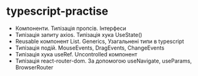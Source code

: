 # typescript-practise
 
- Компоненти. Типізація пропсів. Інтерфеси
- Типізація запиту axios. Типізація хука UseState()
- Reusable компонент List. Generics, Узагальнені типи в typescript
- Типізація подій. MouseEvents, DragEvents, ChangeEvents
- Типізація хука useRef. Uncontrolled компонент
- Типізація react-router-dom. За допомогою useNavigate, useParams, BrowserRouter
